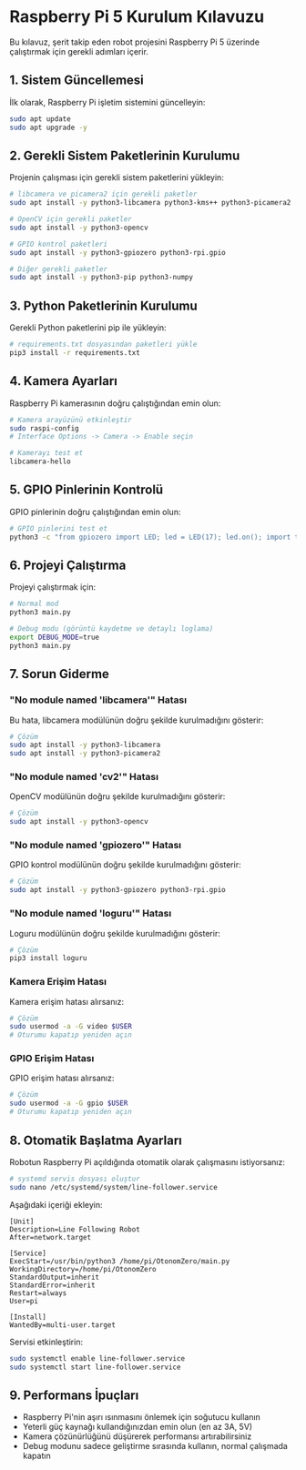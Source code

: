 # Raspberry Pi 5 Kurulum Kılavuzu

Bu kılavuz, şerit takip eden robot projesini Raspberry Pi 5 üzerinde çalıştırmak için gerekli adımları içerir.

## 1. Sistem Güncellemesi

İlk olarak, Raspberry Pi işletim sistemini güncelleyin:

```bash
sudo apt update
sudo apt upgrade -y
```

## 2. Gerekli Sistem Paketlerinin Kurulumu

Projenin çalışması için gerekli sistem paketlerini yükleyin:

```bash
# libcamera ve picamera2 için gerekli paketler
sudo apt install -y python3-libcamera python3-kms++ python3-picamera2

# OpenCV için gerekli paketler
sudo apt install -y python3-opencv

# GPIO kontrol paketleri
sudo apt install -y python3-gpiozero python3-rpi.gpio

# Diğer gerekli paketler
sudo apt install -y python3-pip python3-numpy
```

## 3. Python Paketlerinin Kurulumu

Gerekli Python paketlerini pip ile yükleyin:

```bash
# requirements.txt dosyasından paketleri yükle
pip3 install -r requirements.txt
```

## 4. Kamera Ayarları

Raspberry Pi kamerasının doğru çalıştığından emin olun:

```bash
# Kamera arayüzünü etkinleştir
sudo raspi-config
# Interface Options -> Camera -> Enable seçin

# Kamerayı test et
libcamera-hello
```

## 5. GPIO Pinlerinin Kontrolü

GPIO pinlerinin doğru çalıştığından emin olun:

```bash
# GPIO pinlerini test et
python3 -c "from gpiozero import LED; led = LED(17); led.on(); import time; time.sleep(1); led.off()"
```

## 6. Projeyi Çalıştırma

Projeyi çalıştırmak için:

```bash
# Normal mod
python3 main.py

# Debug modu (görüntü kaydetme ve detaylı loglama)
export DEBUG_MODE=true
python3 main.py
```

## 7. Sorun Giderme

### "No module named 'libcamera'" Hatası

Bu hata, libcamera modülünün doğru şekilde kurulmadığını gösterir:

```bash
# Çözüm
sudo apt install -y python3-libcamera
sudo apt install -y python3-picamera2
```

### "No module named 'cv2'" Hatası

OpenCV modülünün doğru şekilde kurulmadığını gösterir:

```bash
# Çözüm
sudo apt install -y python3-opencv
```

### "No module named 'gpiozero'" Hatası

GPIO kontrol modülünün doğru şekilde kurulmadığını gösterir:

```bash
# Çözüm
sudo apt install -y python3-gpiozero python3-rpi.gpio
```

### "No module named 'loguru'" Hatası

Loguru modülünün doğru şekilde kurulmadığını gösterir:

```bash
# Çözüm
pip3 install loguru
```

### Kamera Erişim Hatası

Kamera erişim hatası alırsanız:

```bash
# Çözüm
sudo usermod -a -G video $USER
# Oturumu kapatıp yeniden açın
```

### GPIO Erişim Hatası

GPIO erişim hatası alırsanız:

```bash
# Çözüm
sudo usermod -a -G gpio $USER
# Oturumu kapatıp yeniden açın
```

## 8. Otomatik Başlatma Ayarları

Robotun Raspberry Pi açıldığında otomatik olarak çalışmasını istiyorsanız:

```bash
# systemd servis dosyası oluştur
sudo nano /etc/systemd/system/line-follower.service
```

Aşağıdaki içeriği ekleyin:

```
[Unit]
Description=Line Following Robot
After=network.target

[Service]
ExecStart=/usr/bin/python3 /home/pi/OtonomZero/main.py
WorkingDirectory=/home/pi/OtonomZero
StandardOutput=inherit
StandardError=inherit
Restart=always
User=pi

[Install]
WantedBy=multi-user.target
```

Servisi etkinleştirin:

```bash
sudo systemctl enable line-follower.service
sudo systemctl start line-follower.service
```

## 9. Performans İpuçları

- Raspberry Pi'nin aşırı ısınmasını önlemek için soğutucu kullanın
- Yeterli güç kaynağı kullandığınızdan emin olun (en az 3A, 5V)
- Kamera çözünürlüğünü düşürerek performansı artırabilirsiniz
- Debug modunu sadece geliştirme sırasında kullanın, normal çalışmada kapatın
